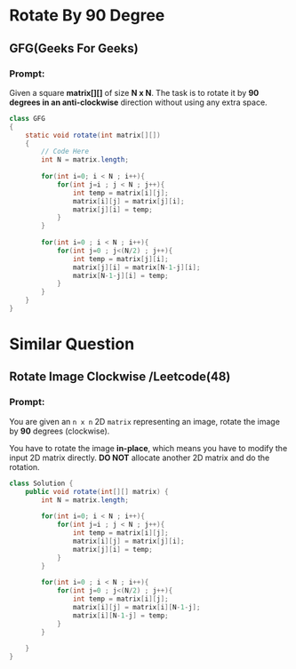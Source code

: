 # Rotate By 90 Degree
## GFG(Geeks For Geeks)
### Prompt:
Given a square **matrix[][]** of size **N x N**. The task is to rotate it by **90 degrees in an anti-clockwise** direction without using any extra space.

```java
class GFG
{
    static void rotate(int matrix[][]) 
    {
        // Code Here
        int N = matrix.length;
        
        for(int i=0; i < N ; i++){
            for(int j=i ; j < N ; j++){
                int temp = matrix[i][j];
                matrix[i][j] = matrix[j][i];
                matrix[j][i] = temp;
            }
        }
        
        for(int i=0 ; i < N ; i++){
            for(int j=0 ; j<(N/2) ; j++){
                int temp = matrix[j][i];
                matrix[j][i] = matrix[N-1-j][i];
                matrix[N-1-j][i] = temp;
            }
        }
    }
}

```

# Similar Question
## Rotate Image Clockwise /Leetcode(48)
### Prompt:
You are given an `n x n` 2D `matrix` representing an image, rotate the image by **90** degrees (clockwise).

You have to rotate the image **in-place**, which means you have to modify the input 2D matrix directly. **DO NOT** allocate another 2D matrix and do the rotation.

```java
class Solution {
    public void rotate(int[][] matrix) {
        int N = matrix.length;
        
        for(int i=0; i < N ; i++){
            for(int j=i ; j < N ; j++){
                int temp = matrix[i][j];
                matrix[i][j] = matrix[j][i];
                matrix[j][i] = temp;
            }
        }
       
        for(int i=0 ; i < N ; i++){
            for(int j=0 ; j<(N/2) ; j++){
                int temp = matrix[i][j];
                matrix[i][j] = matrix[i][N-1-j];
                matrix[i][N-1-j] = temp;
            }
        }
            
    }
}

```
